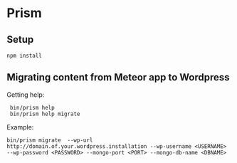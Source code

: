 # Prism

## Setup

    npm install

## Migrating content from Meteor app to Wordpress

Getting help:

     bin/prism help
     bin/prism help migrate

Example:

    bin/prism migrate  --wp-url http://domain.of.your.wordpress.installation --wp-username <USERNAME> --wp-password <PASSWORD> --mongo-port <PORT> --mongo-db-name <DBNAME>

